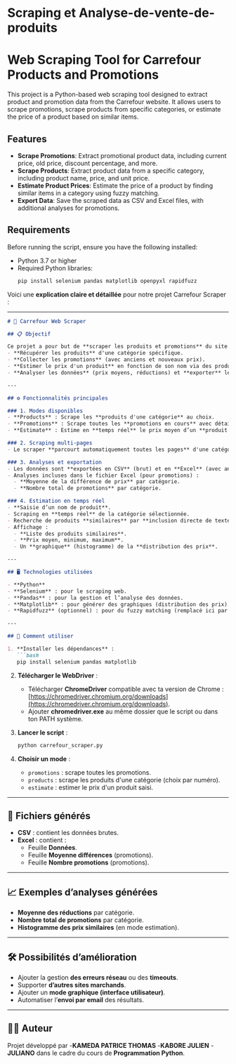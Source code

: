 # Scraping et Analyse-de-vente-de-produits

# Web Scraping Tool for Carrefour Products and Promotions

This project is a Python-based web scraping tool designed to extract product and promotion data from the Carrefour website. It allows users to scrape promotions, scrape products from specific categories, or estimate the price of a product based on similar items.

## Features

- **Scrape Promotions**: Extract promotional product data, including current price, old price, discount percentage, and more.
- **Scrape Products**: Extract product data from a specific category, including product name, price, and unit price.
- **Estimate Product Prices**: Estimate the price of a product by finding similar items in a category using fuzzy matching.
- **Export Data**: Save the scraped data as CSV and Excel files, with additional analyses for promotions.

## Requirements

Before running the script, ensure you have the following installed:

- Python 3.7 or higher
- Required Python libraries:
  ```bash
  pip install selenium pandas matplotlib openpyxl rapidfuzz

Voici une **explication claire et détaillée** pour notre projet Carrefour Scraper :

---

```markdown
# 🛒 Carrefour Web Scraper

## 📋 Objectif

Ce projet a pour but de **scraper les produits et promotions** du site **Carrefour.fr** afin de :
- **Récupérer les produits** d'une catégorie spécifique.
- **Collecter les promotions** (avec anciens et nouveaux prix).
- **Estimer le prix d'un produit** en fonction de son nom via des produits similaires.
- **Analyser les données** (prix moyens, réductions) et **exporter** les résultats en **CSV** et **Excel**.

---

## ⚙️ Fonctionnalités principales

### 1. Modes disponibles
- **Products** : Scrape les **produits d'une catégorie** au choix.
- **Promotions** : Scrape toutes les **promotions en cours** avec détails (prix avant/après réduction, % réduction, description promo).
- **Estimate** : Estime en **temps réel** le prix moyen d’un **produit saisi par l'utilisateur**, en fonction des produits similaires scrapés.

### 2. Scraping multi-pages
- Le scraper **parcourt automatiquement toutes les pages** d'une catégorie ou des promotions jusqu'à **épuisement des produits**.

### 3. Analyses et exportation
- Les données sont **exportées en CSV** (brut) et en **Excel** (avec analyses supplémentaires).
- Analyses incluses dans le fichier Excel (pour promotions) :
  - **Moyenne de la différence de prix** par catégorie.
  - **Nombre total de promotions** par catégorie.

### 4. Estimation en temps réel
- **Saisie d’un nom de produit**.
- Scraping en **temps réel** de la catégorie sélectionnée.
- Recherche de produits **similaires** par **inclusion directe de texte**.
- Affichage :
  - **Liste des produits similaires**.
  - **Prix moyen, minimum, maximum**.
  - Un **graphique** (histogramme) de la **distribution des prix**.

---

## 🖥️ Technologies utilisées

- **Python**
- **Selenium** : pour le scraping web.
- **Pandas** : pour la gestion et l’analyse des données.
- **Matplotlib** : pour générer des graphiques (distribution des prix).
- **Rapidfuzz** (optionnel) : pour du fuzzy matching (remplacé ici par une recherche directe).

---

## 🚀 Comment utiliser

1. **Installer les dépendances** :
   ```bash
   pip install selenium pandas matplotlib
   ```

2. **Télécharger le WebDriver** :
   - Télécharger **ChromeDriver** compatible avec ta version de Chrome : [https://chromedriver.chromium.org/downloads](https://chromedriver.chromium.org/downloads).
   - Ajouter **chromedriver.exe** au même dossier que le script ou dans ton PATH système.

3. **Lancer le script** :
   ```bash
   python carrefour_scraper.py
   ```

4. **Choisir un mode** :
   - `promotions` : scrape toutes les promotions.
   - `products` : scrape les produits d'une catégorie (choix par numéro).
   - `estimate` : estimer le prix d'un produit saisi.

---

## 📂 Fichiers générés

- **CSV** : contient les données brutes.
- **Excel** : contient :
  - Feuille **Données**.
  - Feuille **Moyenne différences** (promotions).
  - Feuille **Nombre promotions** (promotions).

---

## 📈 Exemples d’analyses générées

- **Moyenne des réductions** par catégorie.
- **Nombre total de promotions** par catégorie.
- **Histogramme des prix similaires** (en mode estimation).

---

## 🛠️ Possibilités d’amélioration

- Ajouter la gestion **des erreurs réseau** ou des **timeouts**.
- Supporter **d’autres sites marchands**.
- Ajouter un **mode graphique (interface utilisateur)**.
- Automatiser l’**envoi par email** des résultats.

---

## 👨‍💻 Auteur

Projet développé par 
-**KAMEDA PATRICE THOMAS**
-**KABORE JULIEN**
-**JULIANO**
dans le cadre du cours de **Programmation Python**.

```



